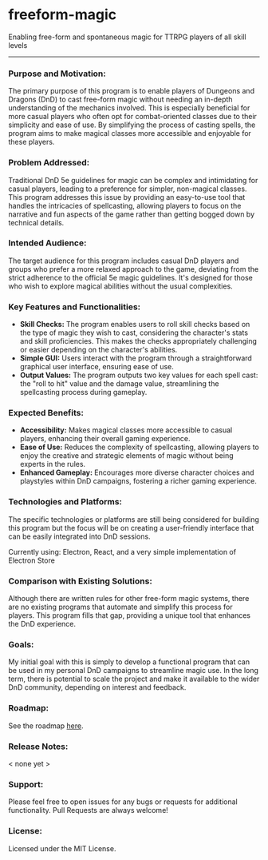 # freeform-magic
Enabling free-form and spontaneous magic for TTRPG players of all skill levels

<hr></hr>

### Purpose and Motivation:
The primary purpose of this program is to enable players of Dungeons and Dragons (DnD) to cast free-form magic without needing an in-depth understanding of the mechanics involved. This is especially beneficial for more casual players who often opt for combat-oriented classes due to their simplicity and ease of use. By simplifying the process of casting spells, the program aims to make magical classes more accessible and enjoyable for these players.

### Problem Addressed:
Traditional DnD 5e guidelines for magic can be complex and intimidating for casual players, leading to a preference for simpler, non-magical classes. This program addresses this issue by providing an easy-to-use tool that handles the intricacies of spellcasting, allowing players to focus on the narrative and fun aspects of the game rather than getting bogged down by technical details.

### Intended Audience:
The target audience for this program includes casual DnD players and groups who prefer a more relaxed approach to the game, deviating from the strict adherence to the official 5e magic guidelines. It's designed for those who wish to explore magical abilities without the usual complexities.

### Key Features and Functionalities:
- **Skill Checks:** The program enables users to roll skill checks based on the type of magic they wish to cast, considering the character's stats and skill proficiencies. This makes the checks appropriately challenging or easier depending on the character's abilities.
- **Simple GUI:** Users interact with the program through a straightforward graphical user interface, ensuring ease of use.
- **Output Values:** The program outputs two key values for each spell cast: the "roll to hit" value and the damage value, streamlining the spellcasting process during gameplay.

### Expected Benefits:
- **Accessibility:** Makes magical classes more accessible to casual players, enhancing their overall gaming experience.
- **Ease of Use:** Reduces the complexity of spellcasting, allowing players to enjoy the creative and strategic elements of magic without being experts in the rules.
- **Enhanced Gameplay:** Encourages more diverse character choices and playstyles within DnD campaigns, fostering a richer gaming experience.
 
### Technologies and Platforms:
The specific technologies or platforms are still being considered for building this program but the focus will be on creating a user-friendly interface that can be easily integrated into DnD sessions.

Currently using: Electron, React, and a very simple implementation of Electron Store

### Comparison with Existing Solutions:
Although there are written rules for other free-form magic systems, there are no existing programs that automate and simplify this process for players. This program fills that gap, providing a unique tool that enhances the DnD experience.

### Goals:
My initial goal with this is simply to develop a functional program that can be used in my personal DnD campaigns to streamline magic use. In the long term, there is potential to scale the project and make it available to the wider DnD community, depending on interest and feedback.

### Roadmap:

See the roadmap [here](./ROADMAP.md).

### Release Notes:

< none yet >

### Support:

Please feel free to open issues for any bugs or requests for additional functionality. Pull Requests are always welcome!

### License:

Licensed under the MIT License.
